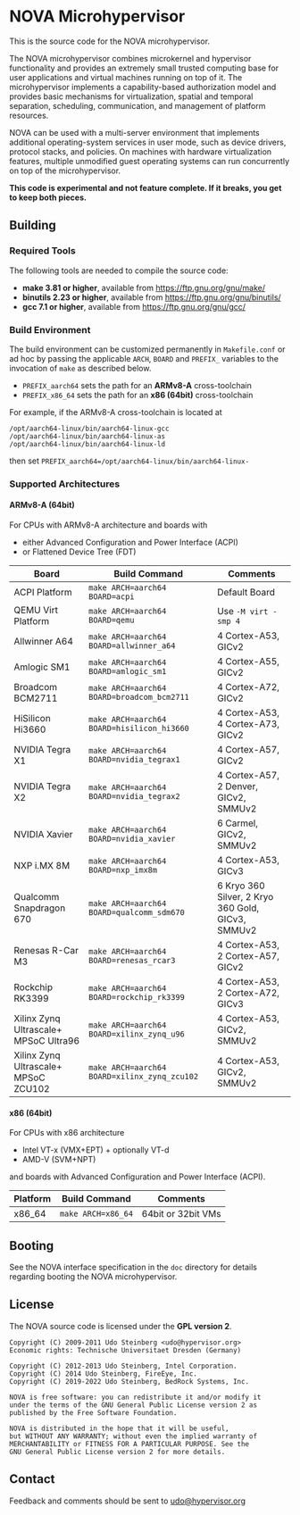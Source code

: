 # NOVA Microhypervisor

This is the source code for the NOVA microhypervisor.

The NOVA microhypervisor combines microkernel and hypervisor functionality
and provides an extremely small trusted computing base for user applications
and virtual machines running on top of it. The microhypervisor implements a
capability-based authorization model and provides basic mechanisms for
virtualization, spatial and temporal separation, scheduling, communication,
and management of platform resources.

NOVA can be used with a multi-server environment that implements additional
operating-system services in user mode, such as device drivers, protocol
stacks, and policies. On machines with hardware virtualization features,
multiple unmodified guest operating systems can run concurrently on top of
the microhypervisor.

**This code is experimental and not feature complete. If it breaks, you get
  to keep both pieces.**

## Building

### Required Tools

The following tools are needed to compile the source code:

- **make 3.81 or higher**, available from https://ftp.gnu.org/gnu/make/
- **binutils 2.23 or higher**, available from https://ftp.gnu.org/gnu/binutils/
- **gcc 7.1 or higher**, available from https://ftp.gnu.org/gnu/gcc/

### Build Environment

The build environment can be customized permanently in `Makefile.conf` or
ad hoc by passing the applicable `ARCH`, `BOARD` and `PREFIX_` variables to
the invocation of `make` as described below.

- `PREFIX_aarch64` sets the path for an **ARMv8-A** cross-toolchain
- `PREFIX_x86_64` sets the path for an **x86 (64bit)** cross-toolchain

For example, if the ARMv8-A cross-toolchain is located at
```
/opt/aarch64-linux/bin/aarch64-linux-gcc
/opt/aarch64-linux/bin/aarch64-linux-as
/opt/aarch64-linux/bin/aarch64-linux-ld
```

then set `PREFIX_aarch64=/opt/aarch64-linux/bin/aarch64-linux-`

### Supported Architectures

#### ARMv8-A (64bit)

For CPUs with ARMv8-A architecture and boards with
- either Advanced Configuration and Power Interface (ACPI)
- or Flattened Device Tree (FDT)

**Board**                             | **Build Command**                            | **Comments**
------------------------------------- | -------------------------------------------- | --------------------
ACPI Platform                         | `make ARCH=aarch64 BOARD=acpi`               | Default Board
QEMU Virt Platform                    | `make ARCH=aarch64 BOARD=qemu`               | Use `-M virt -smp 4`
Allwinner A64                         | `make ARCH=aarch64 BOARD=allwinner_a64`      | 4 Cortex-A53, GICv2
Amlogic SM1                           | `make ARCH=aarch64 BOARD=amlogic_sm1`        | 4 Cortex-A55, GICv2
Broadcom BCM2711                      | `make ARCH=aarch64 BOARD=broadcom_bcm2711`   | 4 Cortex-A72, GICv2
HiSilicon Hi3660                      | `make ARCH=aarch64 BOARD=hisilicon_hi3660`   | 4 Cortex-A53, 4 Cortex-A73, GICv2
NVIDIA Tegra X1                       | `make ARCH=aarch64 BOARD=nvidia_tegrax1`     | 4 Cortex-A57, GICv2
NVIDIA Tegra X2                       | `make ARCH=aarch64 BOARD=nvidia_tegrax2`     | 4 Cortex-A57, 2 Denver, GICv2, SMMUv2
NVIDIA Xavier                         | `make ARCH=aarch64 BOARD=nvidia_xavier`      | 6 Carmel, GICv2, SMMUv2
NXP i.MX 8M                           | `make ARCH=aarch64 BOARD=nxp_imx8m`          | 4 Cortex-A53, GICv3
Qualcomm Snapdragon 670               | `make ARCH=aarch64 BOARD=qualcomm_sdm670`    | 6 Kryo 360 Silver, 2 Kryo 360 Gold, GICv3, SMMUv2
Renesas R-Car M3                      | `make ARCH=aarch64 BOARD=renesas_rcar3`      | 4 Cortex-A53, 2 Cortex-A57, GICv2
Rockchip RK3399                       | `make ARCH=aarch64 BOARD=rockchip_rk3399`    | 4 Cortex-A53, 2 Cortex-A72, GICv3
Xilinx Zynq Ultrascale+ MPSoC Ultra96 | `make ARCH=aarch64 BOARD=xilinx_zynq_u96`    | 4 Cortex-A53, GICv2, SMMUv2
Xilinx Zynq Ultrascale+ MPSoC ZCU102  | `make ARCH=aarch64 BOARD=xilinx_zynq_zcu102` | 4 Cortex-A53, GICv2, SMMUv2

#### x86 (64bit)

For CPUs with x86 architecture
- Intel VT-x (VMX+EPT) + optionally VT-d
- AMD-V (SVM+NPT)

and boards with Advanced Configuration and Power Interface (ACPI).

**Platform** | **Build Command**  | **Comments**
------------ | -------------------| --------------------
x86_64       | `make ARCH=x86_64` | 64bit or 32bit VMs

## Booting

See the NOVA interface specification in the `doc` directory for details
regarding booting the NOVA microhypervisor.

## License

The NOVA source code is licensed under the **GPL version 2**.

```
Copyright (C) 2009-2011 Udo Steinberg <udo@hypervisor.org>
Economic rights: Technische Universitaet Dresden (Germany)

Copyright (C) 2012-2013 Udo Steinberg, Intel Corporation.
Copyright (C) 2014 Udo Steinberg, FireEye, Inc.
Copyright (C) 2019-2022 Udo Steinberg, BedRock Systems, Inc.

NOVA is free software: you can redistribute it and/or modify it
under the terms of the GNU General Public License version 2 as
published by the Free Software Foundation.

NOVA is distributed in the hope that it will be useful,
but WITHOUT ANY WARRANTY; without even the implied warranty of
MERCHANTABILITY or FITNESS FOR A PARTICULAR PURPOSE. See the
GNU General Public License version 2 for more details.
```

## Contact

Feedback and comments should be sent to udo@hypervisor.org
